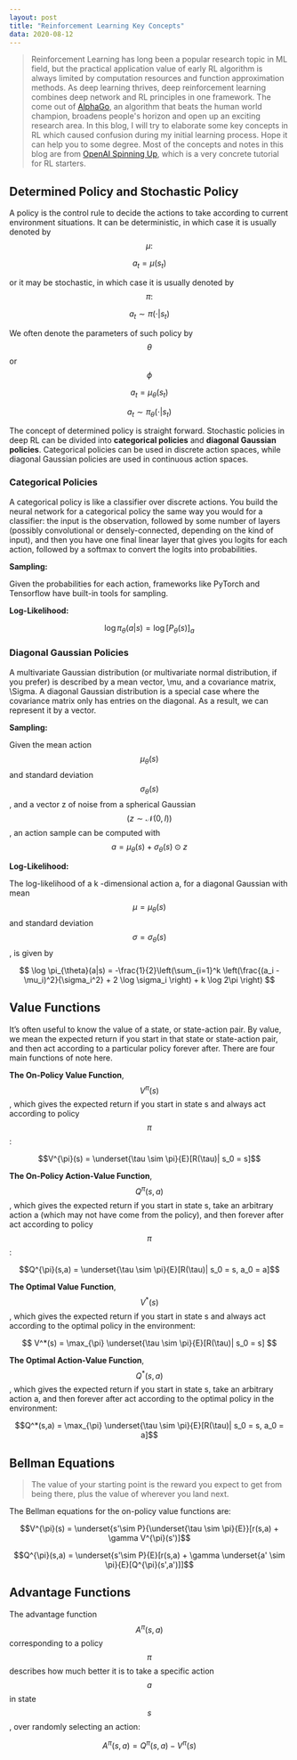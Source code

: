 ```yaml
---
layout: post
title: "Reinforcement Learning Key Concepts"
data: 2020-08-12
---
```


> Reinforcement Learning has long been a popular research topic in ML field, but the practical application value of early RL algorithm is always limited by computation resources and function approximation methods. As deep learning thrives, deep reinforcement learning combines deep network and RL principles in one framework. The come out of [AlphaGo](https://deepmind.com/blog/article/alphago-zero-starting-scratch), an algorithm that beats the human world champion, broadens people's horizon and open up an exciting research area.
In this blog, I will try to elaborate some key concepts in RL which caused confusion during my initial learning process. Hope it can help you to some degree. Most of the concepts and notes in this blog are from [OpenAI Spinning Up](https://spinningup.openai.com/en/latest/index.html), which is a very concrete tutorial for RL starters.

## Determined Policy and Stochastic Policy
A policy is the control rule to decide the actions to take according to current environment situations. It can be deterministic, in which case it is usually denoted by $$ \mu: $$

$$ a_t = \mu(s_t) $$

or it may be stochastic, in which case it is usually denoted by $$\pi:$$

$$ a_t \sim \pi(\cdot | s_t)$$

We often denote the parameters of such policy by $$\theta$$ or $$\phi$$

$$ a_t = \mu_{\theta}(s_t) $$

$$ a_t \sim \pi_{\theta}(\cdot | s_t)$$

The concept of determined policy is straight forward. Stochastic policies in deep RL can be divided into **categorical policies** and **diagonal Gaussian policies**. Categorical policies can be used in discrete action spaces, while diagonal Gaussian policies are used in continuous action spaces.

### Categorical Policies
A categorical policy is like a classifier over discrete actions. You build the neural network for a categorical policy the same way you would for a classifier: the input is the observation, followed by some number of layers (possibly convolutional or densely-connected, depending on the kind of input), and then you have one final linear layer that gives you logits for each action, followed by a softmax to convert the logits into probabilities.

**Sampling:**

Given the probabilities for each action, frameworks like PyTorch and Tensorflow have built-in tools for sampling.

**Log-Likelihood:**

$$ \log \pi_{\theta}(a|s) = \log [P_{\theta}(s)]_{a} $$

### Diagonal Gaussian Policies
A multivariate Gaussian distribution (or multivariate normal distribution, if you prefer) is described by a mean vector, \mu, and a covariance matrix, \Sigma. A diagonal Gaussian distribution is a special case where the covariance matrix only has entries on the diagonal. As a result, we can represent it by a vector.

**Sampling:**

Given the mean action $$\mu_{\theta}(s)$$ and standard deviation $$\sigma_{\theta}(s)$$, and a vector z of noise from a spherical Gaussian $$(z \sim \mathcal{N}(0, I))$$, an action sample can be computed with
$$ a = \mu_{\theta}(s) + \sigma_{\theta}(s) \odot z $$

**Log-Likelihood:**

The log-likelihood of a k -dimensional action a, for a diagonal Gaussian with mean $$\mu = \mu_{\theta}(s)$$ and standard deviation $$\sigma = \sigma_{\theta}(s)$$, is given by

$$ \log \pi_{\theta}(a|s) = -\frac{1}{2}\left(\sum_{i=1}^k \left(\frac{(a_i - \mu_i)^2}{\sigma_i^2} + 2 \log \sigma_i \right) + k \log 2\pi \right) $$


## Value Functions

It’s often useful to know the value of a state, or state-action pair. By value, we mean the expected return if you start in that state or state-action pair, and then act according to a particular policy forever after. There are four main functions of note here.

**The On-Policy Value Function**, $$V^{\pi}(s)$$, which gives the expected return if you start in state s and always act according to policy $$\pi$$:

$$V^{\pi}(s) = \underset{\tau \sim \pi}{E}[R(\tau)| s_0 = s]$$

**The On-Policy Action-Value Function**, $$Q^{\pi}(s,a)$$, which gives the expected return if you start in state s, take an arbitrary action a (which may not have come from the policy), and then forever after act according to policy $$\pi$$:

$$Q^{\pi}(s,a) = \underset{\tau \sim \pi}{E}[R(\tau)| s_0 = s, a_0 = a]$$

**The Optimal Value Function**, $$V^*(s)$$, which gives the expected return if you start in state s and always act according to the optimal policy in the environment:

$$ V^*(s) = \max_{\pi} \underset{\tau \sim \pi}{E}[R(\tau)| s_0 = s] $$

**The Optimal Action-Value Function**, $$Q^*(s,a)$$, which gives the expected return if you start in state s, take an arbitrary action a, and then forever after act according to the optimal policy in the environment:

$$Q^*(s,a) = \max_{\pi} \underset{\tau \sim \pi}{E}[R(\tau)| s_0 = s, a_0 = a]$$

## Bellman Equations

> The value of your starting point is the reward you expect to get from being there, plus the value of wherever you land next.

The Bellman equations for the on-policy value functions are:

$$V^{\pi}(s) = \underset{s'\sim P}{\underset{\tau \sim \pi}{E}}[r(s,a) + \gamma V^{\pi}(s')]$$


$$Q^{\pi}(s,a) = \underset{s'\sim P}{E}[r(s,a) + \gamma \underset{a' \sim \pi}{E}[Q^{\pi}(s',a')]]$$

## Advantage Functions

The advantage function $$A^{\pi}(s,a)$$ corresponding to a policy $$\pi$$ describes how much better it is to take a specific action $$a$$ in state $$s$$, over randomly selecting an action:

$$A^{\pi}(s,a) = Q^{\pi}(s,a) - V^{\pi}(s)$$
